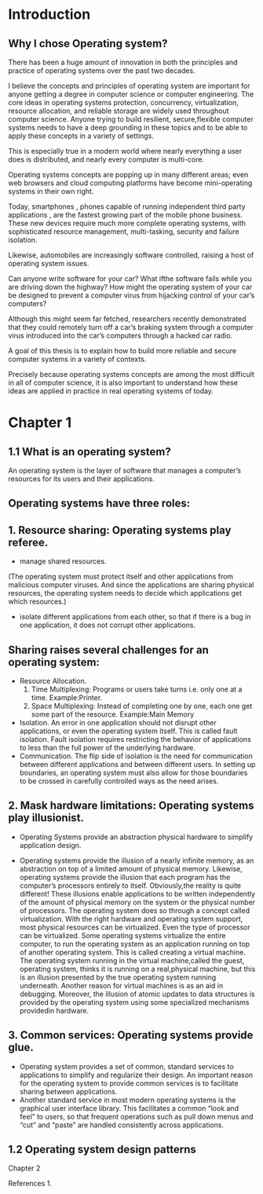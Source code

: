 


# Introduction


## Why I chose Operating system?

There has been a huge amount of innovation in both the principles and practice
of operating systems over the past two decades.

I believe the concepts and principles of operating system are important for anyone getting a degree in computer science or computer engineering. 
The core ideas in operating systems protection, concurrency, virtualization, resource allocation, and reliable storage are widely used throughout computer science.
Anyone trying to build resilient, secure,flexible computer systems needs to have a deep grounding in these topics and to be able to apply these concepts in a variety of settings.

This is especially true in a modern world where nearly everything a user does is distributed, and
nearly every computer is multi-core. 

Operating systems concepts are popping up in many different areas; even web browsers and cloud computing platforms have become mini-operating systems in their own right.

Today, smartphones , phones capable of running independent third party applications , are the fastest growing part of the mobile phone business. These new devices require much more complete operating systems, with sophisticated resource management, multi-tasking, security and failure isolation.

Likewise, automobiles are increasingly software controlled, raising a host of operating system issues. 

Can anyone write software for your car? 
What ifthe software fails while you are driving down the highway? 
How might the operating system of your car be designed to prevent a computer virus from
hijacking control of your car’s computers? 

Although this might seem far fetched, researchers recently demonstrated that they could remotely turn off a car’s braking system through a computer virus introduced into the car’s computers through a hacked car radio. 

A goal of this thesis is to explain how to build more reliable and secure computer systems in a variety of contexts.

Precisely because operating systems concepts are among the most difficult in all of computer science, it is also important to understand how these ideas are applied in practice in real operating systems of today.

# Chapter 1

## 1.1 What is an operating system?

An operating system is the layer of software that  manages a computer’s resources for its users and their applications.

## Operating systems have three roles:

## 1. Resource sharing: Operating systems play referee.

* manage shared resources. 

(The operating system must protect itself and other applications from malicious computer viruses. And since the applications are sharing physical resources, the operating system needs to decide which applications get which resources.)

* isolate different applications from each other, so that if there is a bug in one application, it does not corrupt other applications.

## Sharing raises several challenges for an operating system:

* Resource Allocation.
	1. Time Multiplexing: Programs or users take turns i.e. only one at a time. 	Example:Printer.
	2. Space Multiplexing: Instead of completing one by one, each one get some 	part of the resource. Example:Main Memory 
* Isolation.
	An error in one application should not disrupt other applications, or even the 	operating system itself. This is called fault isolation.
	Fault isolation requires restricting the behavior of applications to less than
	the full power of the underlying hardware.
* Communication.
	The flip side of isolation is the need for communication between different 	applications and between different users. In setting up boundaries, an
	operating system must also allow for those boundaries to be crossed in
	carefully controlled ways as the need arises.

## 2. Mask hardware limitations: Operating systems play illusionist.

* Operating Systems  provide an abstraction physical hardware to simplify application design.

* Operating systems provide the illusion of a nearly infinite memory, as an abstraction on top of a limited amount of physical memory. Likewise, operating systems provide the illusion that each program has the computer’s processors entirely to itself. Obviously,the reality is quite different! These illusions enable applications to be written independently of the amount of physical memory on the system or the physical number of processors. The operating system does so through a concept called virtualization. With the right hardware and operating system support, most physical resources can be virtualized. Even the type of processor can be virtualized.
Some operating systems virtualize the entire computer, to run the operating system as an application running on top of another operating system. This is called creating a virtual machine. The operating system running in the 	virtual machine,called the guest, operating system, thinks it is running on a real,physical machine, but this is an illusion presented by the true operating system running underneath. Another reason for virtual machines is as an aid in debugging. Moreover, the illusion of atomic updates to data structures is provided by the operating system using some specialized mechanisms providedin hardware.

## 3. Common services: Operating systems provide glue.
* Operating system provides a set of common, standard services to applications 	to simplify and regularize their design. An important reason for the operating 	system to provide common services  is to facilitate sharing between	applications.
* Another standard service in most modern operating systems is the graphical
user interface library. This facilitates a common “look and feel” to users, so that 	frequent operations such as pull down menus and “cut” and “paste” are 	handled consistently across applications.

## 1.2 Operating system design patterns














Chapter 2







                                











References
1. 
